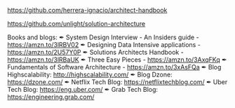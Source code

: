 https://github.com/herrera-ignacio/architect-handbook


https://github.com/unlight/solution-architecture


Books and blogs:
✒ System Design Interview - An Insiders guide - https://amzn.to/3lRBV02
✒ Designing Data Intensive applications - https://amzn.to/2U57Y0P
✒ Solutions Architects Handbook - https://amzn.to/3lRBaUK
✒ Three Easy Pieces - https://amzn.to/3AxqFKq
✒ Fundamentals of Software Architecture - https://amzn.to/3xAsFQa
✒ Blog Highscalability: http://highscalability.com/
✒ Blog Dzone: https://dzone.com/
✒ Netflix Tech Blog: https://netflixtechblog.com/
✒ Uber Tech Blog: https://eng.uber.com/
✒ Grab Tech Blog: https://engineering.grab.com/
